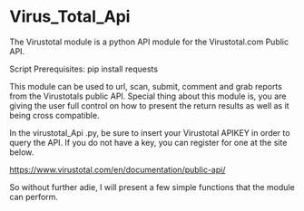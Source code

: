 # Virus_Total_Api
The Virustotal module is a python API module for the Virustotal.com Public API.

Script Prerequisites: 
pip install requests

This module can be used to url, scan, submit, comment and grab reports from the Virustotals public API. Special thing about this module is, you are giving the user full control on how to present the return results as well as it being cross compatible.

In the virustotal_Api .py, be sure to insert your Virustotal APIKEY in order to query the API. If you do not have a key, you can register for one at the site below.

https://www.virustotal.com/en/documentation/public-api/

So without further adie, I will present a few simple functions that the module can perform.
